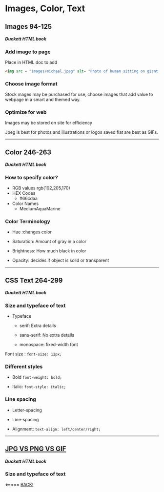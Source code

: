 # Images, Color, Text

## Images 94-125

##### Duckett HTML book

### Add image to page

Place in HTML doc to add

```HTML
<img src = "images/michael.jpeg" alt= "Photo of human sitting on giant cheese grater" title= "the King is In">
```

### Choose image format

Stock mages may be purchased for use, choose images that add value to webpage in a smart and themed way.

### Optimize for web 

Images may be stored on site for efficiency

Jpeg is best for photos and illustrations or logos saved flat are best as GIFs.

---

## Color 246-263

##### Duckett HTML book

### How to specify color?

* RGB values
  rgb(102,205,170)
* HEX Codes
  * #66cdaa
* Color Names
  * MediumAquaMarine

### Color Terminology

* Hue :changes color

* Saturation: Amount of gray in a color

* Brightness: How much black in color

* Opacity: decides if object is solid or transparent

---

## CSS Text 264-299

##### Duckett HTML book

### Size and typeface of text

* Typeface
  * serif: Extra details

  * sans-serif: No extra details

  * monospace: fixed-width font

Font size : `font-size: 12px;`

### Different styles

* Bold `font-weight: bold;`

* Italic: `font-style: italic;`

### Line spacing

* Letter-spacing

* Line-spacing

* Alignment: `text-align: left/center/right;`

---

## [JPG VS PNG VS GIF](https://blog.imagekit.io/jpeg-vs-png-vs-gif-which-image-format-to-use-and-when-c8913ae3e01d?gi=49053125f883)

##### Duckett HTML book

### Size and typeface of text

<===== [BACK!](README.md)